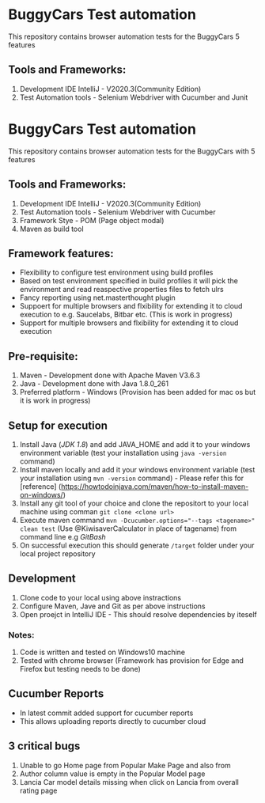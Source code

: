 
# BuggyCars Test automation  
This repository contains browser automation tests for the BuggyCars 5 features

## Tools and Frameworks:
1. Development IDE IntelliJ - V2020.3(Community Edition)
2. Test Automation tools - Selenium Webdriver with Cucumber and Junit


# BuggyCars Test automation  
This repository contains browser automation tests for the BuggyCars with 5 features

## Tools and Frameworks:
1. Development IDE IntelliJ - V2020.3(Community Edition)
2. Test Automation tools - Selenium Webdriver with Cucumber 
3. Framework Stye - POM (Page object modal)
4. Maven as build tool

## Framework features:
* Flexibility to configure test environment using build profiles
* Based on test environment specified in build profiles it will pick the environment and read reaspective properties files to fetch ulrs
* Fancy reporting using net.masterthought plugin
* Suppoert for multiple browsers and flxibility for extending it to cloud execution to e.g. Saucelabs, Bitbar etc. (This is work in progress)
* Support for multiple browsers and flxibility for extending it to cloud execution 


## Pre-requisite:
1. Maven - Development done with Apache Maven V3.6.3
2. Java  - Development done with Java 1.8.0_261
3. Preferred platform - Windows (Provision has been added for mac os but it is work in progress)

## Setup for execution
1. Install Java (*JDK 1.8*) and add JAVA_HOME and add it to your windows environment variable (test your installation using `java -version` command)
2. Install maven locally and add it your windows environment variable (test your installation using `mvn -version` command) - 
   Please refer this for [reference] (https://howtodoinjava.com/maven/how-to-install-maven-on-windows/)
3. Install any git tool of your choice and clone the repositort to your local machine using comman `git clone <clone url>` 
4. Execute maven command `mvn -Dcucumber.options="--tags <tagename>" clean test` (Use @KiwisaverCalculator in place of tagename) from command line e.g *GitBash*
5. On successful execution this should generate `/target` folder under your local project repository


## Development 
1. Clone code to your local using above instractions
2. Configure Maven, Jave and Git as per above instructions
3. Open proejct in IntelliJ IDE - This should resolve dependencies by iteself

### Notes:
1. Code is written and tested on Windows10 machine
2. Tested with chrome browser (Framework has provision for Edge and Firefox but testing needs to be done)


## Cucumber Reports
* In latest commit added support for cucumber reports
* This allows uploading reports directly to cucumber cloud


## 3 critical bugs
1. Unable to go Home page from Popular Make Page and also from 
2. Author column value is empty in the Popular Model page
3. Lancia Car model details missing when click on Lancia from overall rating page

